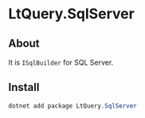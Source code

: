 # LtQuery.SqlServer

## About

It is `ISqlBuilder` for SQL Server. 

## Install

```powershell
dotnet add package LtQuery.SqlServer
```
